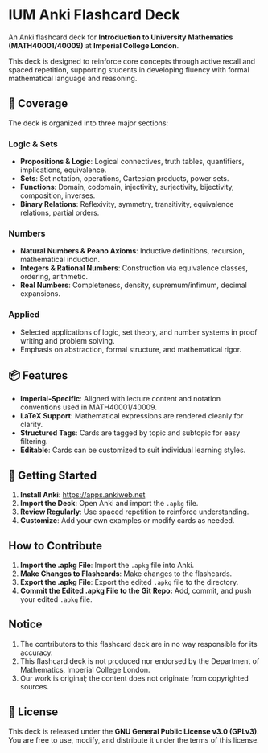# IUM Anki Flashcard Deck

An Anki flashcard deck for **Introduction to University Mathematics (MATH40001/40009)** at **Imperial College London**.

This deck is designed to reinforce core concepts through active recall and spaced repetition, supporting students in developing fluency with formal mathematical language and reasoning.

## 🧠 Coverage

The deck is organized into three major sections:

### Logic & Sets
- **Propositions & Logic**: Logical connectives, truth tables, quantifiers, implications, equivalence.
- **Sets**: Set notation, operations, Cartesian products, power sets.
- **Functions**: Domain, codomain, injectivity, surjectivity, bijectivity, composition, inverses.
- **Binary Relations**: Reflexivity, symmetry, transitivity, equivalence relations, partial orders.

### Numbers
- **Natural Numbers & Peano Axioms**: Inductive definitions, recursion, mathematical induction.
- **Integers & Rational Numbers**: Construction via equivalence classes, ordering, arithmetic.
- **Real Numbers**: Completeness, density, supremum/infimum, decimal expansions.

### Applied
- Selected applications of logic, set theory, and number systems in proof writing and problem solving.
- Emphasis on abstraction, formal structure, and mathematical rigor.

## 📦 Features

- **Imperial-Specific**: Aligned with lecture content and notation conventions used in MATH40001/40009.
- **LaTeX Support**: Mathematical expressions are rendered cleanly for clarity.
- **Structured Tags**: Cards are tagged by topic and subtopic for easy filtering.
- **Editable**: Cards can be customized to suit individual learning styles.

## 🚀 Getting Started

1. **Install Anki**: https://apps.ankiweb.net
2. **Import the Deck**: Open Anki and import the `.apkg` file.
3. **Review Regularly**: Use spaced repetition to reinforce understanding.
4. **Customize**: Add your own examples or modify cards as needed.

## How to Contribute

1. **Import the .apkg File**: Import the `.apkg` file into Anki.
2. **Make Changes to Flashcards**: Make changes to the flashcards.
3. **Export the .apkg File**: Export the edited `.apkg` file to the directory.
4. **Commit the Edited .apkg File to the Git Repo:** Add, commit, and push your edited `.apkg` file.

## Notice

1. The contributors to this flashcard deck are in no way responsible for its accuracy.
2. This flashcard deck is not produced nor endorsed by the Department of Mathematics, Imperial College London.
3. Our work is original; the content does not originate from copyrighted sources.

## 📝 License

This deck is released under the **GNU General Public License v3.0 (GPLv3)**.  
You are free to use, modify, and distribute it under the terms of this license.
